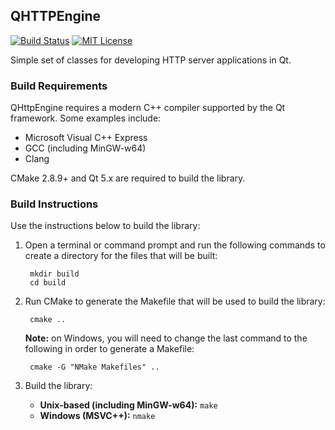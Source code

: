 ## QHTTPEngine

[![Build Status](https://snap-ci.com/nitroshare/qhttpengine/branch/master/build_image)](https://snap-ci.com/nitroshare/qhttpengine/branch/master)
[![MIT License](http://img.shields.io/badge/license-MIT-blue.svg?style=flat)](http://opensource.org/licenses/MIT)

Simple set of classes for developing HTTP server applications in Qt.

### Build Requirements

QHttpEngine requires a modern C++ compiler supported by the Qt framework. Some examples include:

- Microsoft Visual C++ Express
- GCC (including MinGW-w64)
- Clang

CMake 2.8.9+ and Qt 5.x are required to build the library.

### Build Instructions

Use the instructions below to build the library:

1. Open a terminal or command prompt and run the following commands to create a directory for the files that will be built:

        mkdir build
        cd build

2. Run CMake to generate the Makefile that will be used to build the library:

        cmake ..

   **Note:** on Windows, you will need to change the last command to the following in order to generate a Makefile:

        cmake -G "NMake Makefiles" ..

3. Build the library:

   - **Unix-based (including MinGW-w64):** `make`
   - **Windows (MSVC++):** `nmake`
